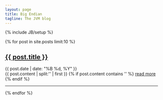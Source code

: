 ```yaml
---
layout: page
title: Big Endian
tagline: The JVM blog
---
```

{% include JB/setup %}

{% for post in site.posts limit:10 %}
  <div class="post-preview">
    	<h2><a href="{{ post.url }}">{{ post.title }}</a></h2>
		<div class="post-date">{{ post.date | date: "%B %d, %Y" }}</div>
		{{ post.content | split:'<!--break-->' | first }}
		{% if post.content contains '<!--break-->' %}
			<a href="{{ post.url }}">read more</a>
		{% endif %}
	</div>
	<hr>
{% endfor %}


